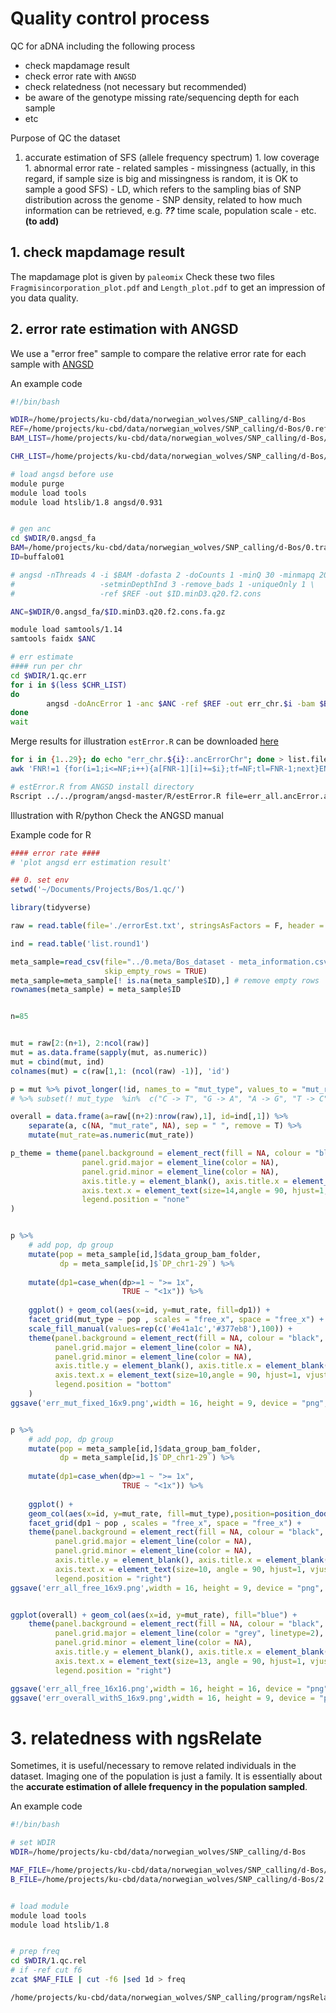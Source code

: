 # Quality control process

QC for aDNA including the following process
- check mapdamage result
- check error rate with `ANGSD`
- check relatedness (not necessary but recommended)
- be aware of the genotype missing rate/sequencing depth for each sample
- etc

Purpose of QC the dataset
1. accurate estimation of SFS (allele frequency spectrum)
        1. low coverage
        1. abnormal error rate
        - related samples
        - missingness (actually, in this regard, if sample size is big and missingness is random, it is OK to sample a good SFS)
        - LD, which refers to the sampling bias of SNP distribution across the genome
        - SNP density, related to how much information can be retrieved, e.g. ***??*** time scale, population scale
        - etc. **(to add)**  

## 1. check mapdamage result
The mapdamage plot is given by `paleomix`
Check these two files `Fragmisincorporation_plot.pdf` and `Length_plot.pdf` to get an impression of you data quality.

## 2. error rate estimation with ANGSD
We use a "error free" sample to compare the relative error rate for each sample with [ANGSD](http://www.popgen.dk/angsd/index.php/Error_estimation)

An example code
``` bash
#!/bin/bash

WDIR=/home/projects/ku-cbd/data/norwegian_wolves/SNP_calling/d-Bos
REF=/home/projects/ku-cbd/data/norwegian_wolves/SNP_calling/d-Bos/0.ref/ARS-UCD1.2/ARS-UCD1.2.fasta
BAM_LIST=/home/projects/ku-cbd/data/norwegian_wolves/SNP_calling/d-Bos/1.qc.sample_meta/list.round1.bam

CHR_LIST=/home/projects/ku-cbd/data/norwegian_wolves/SNP_calling/d-Bos/list_chr.angsd.ARD-UCD1.2.chr1_29

# load angsd before use
module purge
module load tools
module load htslib/1.8 angsd/0.931


# gen anc
cd $WDIR/0.angsd_fa
BAM=/home/projects/ku-cbd/data/norwegian_wolves/SNP_calling/d-Bos/0.transfer/Others/buffalo01.sort.dedup_realign_q25.bam
ID=buffalo01

# angsd -nThreads 4 -i $BAM -dofasta 2 -doCounts 1 -minQ 30 -minmapq 20 \
#                   -setminDepthInd 3 -remove_bads 1 -uniqueOnly 1 \
#                   -ref $REF -out $ID.minD3.q20.f2.cons

ANC=$WDIR/0.angsd_fa/$ID.minD3.q20.f2.cons.fa.gz

module load samtools/1.14
samtools faidx $ANC

# err estimate
#### run per chr
cd $WDIR/1.qc.err
for i in $(less $CHR_LIST)
do
        angsd -doAncError 1 -anc $ANC -ref $REF -out err_chr.$i -bam $BAM_LIST -minMapQ 30 -minQ 20 -remove_bads 1 -uniqueOnly 1 -checkBamHeaders 0 -r $i &
done
wait
```

Merge results for illustration
`estError.R` can be downloaded [here](https://github.com/ANGSD/angsd/tree/master/R)
``` bash
for i in {1..29}; do echo "err_chr.${i}:.ancErrorChr"; done > list.filename
awk 'FNR!=1 {for(i=1;i<=NF;i++){a[FNR-1][i]+=$i};tf=NF;tl=FNR-1;next}END{for(i=1;i<=tl;i++){for(j=1;j<=tf;j++){printf a[i][j]"\t";};print ""}}' $(< list.filename) > err_all.ancError.all

# estError.R from ANGSD install directory
Rscript ../../program/angsd-master/R/estError.R file=err_all.ancError.all
```

Illustration with R/python
Check the ANGSD manual

Example code for R
``` R
#### error rate ####
# 'plot angsd err estimation result'

## 0. set env
setwd('~/Documents/Projects/Bos/1.qc/')

library(tidyverse)

raw = read.table(file='./errorEst.txt', stringsAsFactors = F, header = F, fill = T )

ind = read.table('list.round1')

meta_sample=read_csv(file="../0.meta/Bos_dataset - meta_information.csv",
                     skip_empty_rows = TRUE)
meta_sample=meta_sample[! is.na(meta_sample$ID),] # remove empty rows
rownames(meta_sample) = meta_sample$ID


n=85


mut = raw[2:(n+1), 2:ncol(raw)]
mut = as.data.frame(sapply(mut, as.numeric))
mut = cbind(mut, ind)
colnames(mut) = c(raw[1,1: (ncol(raw) -1)], 'id')

p = mut %>% pivot_longer(!id, names_to = "mut_type", values_to = "mut_rate") 
# %>% subset(! mut_type  %in%  c("C -> T", "G -> A", "A -> G", "T -> C")) # transversion only

overall = data.frame(a=raw[(n+2):nrow(raw),1], id=ind[,1]) %>% 
    separate(a, c(NA, "mut_rate", NA), sep = " ", remove = T) %>%
    mutate(mut_rate=as.numeric(mut_rate))

p_theme = theme(panel.background = element_rect(fill = NA, colour = "black", linetype = 1),
                panel.grid.major = element_line(color = NA),
                panel.grid.minor = element_line(color = NA),
                axis.title.y = element_blank(), axis.title.x = element_blank(),
                axis.text.x = element_text(size=14,angle = 90, hjust=1, vjust = 0.2),
                legend.position = "none"
)


p %>%
    # add pop, dp group
    mutate(pop = meta_sample[id,]$data_group_bam_folder,
           dp = meta_sample[id,]$`DP_chr1-29`) %>%
    
    mutate(dp1=case_when(dp>=1 ~ ">= 1x",
                         TRUE ~ "<1x")) %>%
    
    ggplot() + geom_col(aes(x=id, y=mut_rate, fill=dp1)) +
    facet_grid(mut_type ~ pop , scales = "free_x", space = "free_x") +
    scale_fill_manual(values=rep(c('#e41a1c','#377eb8'),100)) + 
    theme(panel.background = element_rect(fill = NA, colour = "black", linetype = 1),
          panel.grid.major = element_line(color = NA),
          panel.grid.minor = element_line(color = NA),
          axis.title.y = element_blank(), axis.title.x = element_blank(),
          axis.text.x = element_text(size=10,angle = 90, hjust=1, vjust = 0.2),
          legend.position = "bottom"
    )
ggsave('err_mut_fixed_16x9.png',width = 16, height = 9, device = "png", dpi = 500)


p %>%
    # add pop, dp group
    mutate(pop = meta_sample[id,]$data_group_bam_folder,
           dp = meta_sample[id,]$`DP_chr1-29`) %>%
    
    mutate(dp1=case_when(dp>=1 ~ ">= 1x",
                         TRUE ~ "<1x")) %>%
    
    ggplot() +
    geom_col(aes(x=id, y=mut_rate, fill=mut_type),position=position_dodge()) +
    facet_grid(dp1 ~ pop , scales = "free_x", space = "free_x") +
    theme(panel.background = element_rect(fill = NA, colour = "black", linetype = 1),
          panel.grid.major = element_line(color = NA),
          panel.grid.minor = element_line(color = NA),
          axis.title.y = element_blank(), axis.title.x = element_blank(),
          axis.text.x = element_text(size=10, angle = 90, hjust=1, vjust = 0.2),
          legend.position = "right")
ggsave('err_all_free_16x9.png',width = 16, height = 9, device = "png", dpi = 500)


ggplot(overall) + geom_col(aes(x=id, y=mut_rate), fill="blue") + 
    theme(panel.background = element_rect(fill = NA, colour = "black", linetype = 1),
          panel.grid.major = element_line(color = "grey", linetype=2),
          panel.grid.minor = element_line(color = NA),
          axis.title.y = element_blank(), axis.title.x = element_blank(),
          axis.text.x = element_text(size=13, angle = 90, hjust=1, vjust = 0.2),
          legend.position = "right")

ggsave('err_all_free_16x16.png',width = 16, height = 16, device = "png", dpi = 300)
ggsave('err_overall_withS_16x9.png',width = 16, height = 9, device = "png", dpi = 300)

```

# 3. relatedness with ngsRelate
Sometimes, it is useful/necessary to remove related individuals in the dataset.
Imaging one of the population is just a family. 
It is essentially about the **accurate estimation of allele frequency in the population sampled**.

An example code
``` bash
#!/bin/bash

# set WDIR
WDIR=/home/projects/ku-cbd/data/norwegian_wolves/SNP_calling/d-Bos

MAF_FILE=/home/projects/ku-cbd/data/norwegian_wolves/SNP_calling/d-Bos/2.gl/gl_tv_mafF_misF.mafs.gz
B_FILE=/home/projects/ku-cbd/data/norwegian_wolves/SNP_calling/d-Bos/2.gl/gl_tv_mafF_misF.beagle.gz


# load module
module load tools
module load htslib/1.8


# prep freq
cd $WDIR/1.qc.rel
# if -ref cut f6
zcat $MAF_FILE | cut -f6 |sed 1d > freq

/home/projects/ku-cbd/data/norwegian_wolves/SNP_calling/program/ngsRelate/ngsRelate -f freq -G $B_FILE -O rel_maf05_misF -n 85 -p 40
```




